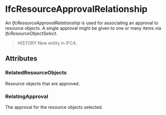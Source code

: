 # IfcResourceApprovalRelationship

An _IfcResourceApprovalRelationship_ is used for associating an approval to resource objects. A single approval might be given to one or many items via _IfcResourceObjectSelect_.
<!-- end of short definition -->


> HISTORY New entity in IFC4.

## Attributes

### RelatedResourceObjects
Resource objects that are approved.

### RelatingApproval
The approval for the resource objects selected.
